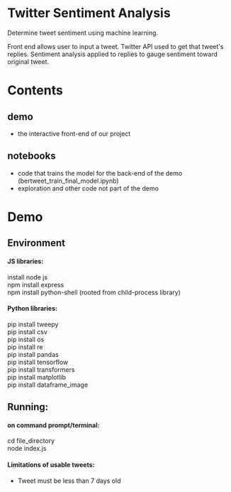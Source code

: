 # Twitter Sentiment Analysis
Determine tweet sentiment using machine learning.

Front end allows user to input a tweet.
Twitter API used to get that tweet's replies.
Sentiment analysis applied to replies to gauge sentiment toward original tweet.

# Contents
## demo
- the interactive front-end of our project
## notebooks
- code that trains the model for the back-end of the demo (bertweet_train_final_model.ipynb)
- exploration and other code not part of the demo

# Demo
## Environment
#### JS libraries:
install node js <br>
npm install express <br>
npm install python-shell (rooted from child-process library) <br>

#### Python libraries:
pip install tweepy <br>
pip install csv <br>
pip install os <br>
pip install re <br>
pip install pandas <br>
pip install tensorflow <br>
pip install transformers <br>
pip install matplotlib <br>
pip install dataframe_image <br>

## Running:
#### on command prompt/terminal: <br>
cd file_directory <br>
node index.js <br>

#### Limitations of usable tweets:
- Tweet must be less than 7 days old
